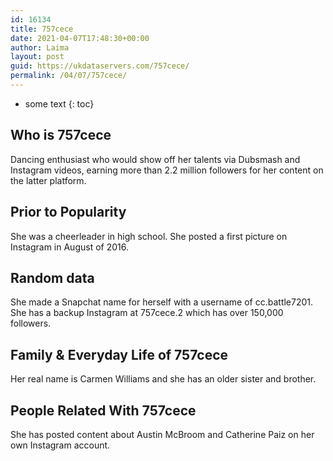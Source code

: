 ```yaml
---
id: 16134
title: 757cece
date: 2021-04-07T17:48:30+00:00
author: Laima
layout: post
guid: https://ukdataservers.com/757cece/
permalink: /04/07/757cece/
---
```


* some text
{: toc}


## Who is 757cece
                  
                  
                  
Dancing enthusiast who would show off her talents via Dubsmash and Instagram videos, earning more than 2.2 million followers for her content on the latter platform.
                  
              
            
              
            
                
                
                
## Prior to Popularity
                  
                  
                  
She was a cheerleader in high school. She posted a first picture on Instagram in August of 2016.
                  
              
            
              
            
                
                
                
## Random data
                  
                  
                  
She made a Snapchat name for herself with a username of cc.battle7201. She has a backup Instagram at 757cece.2 which has over 150,000 followers.
                  
              
            
              
            
                
                
                
## Family & Everyday Life of 757cece
                  
                  
                  
Her real name is Carmen Williams and she has an older sister and brother. 
                  
              
            
              
            
                
                
                
## People Related With 757cece
                  
                  
                  
She has posted content about Austin McBroom and Catherine Paiz on her own Instagram account.
                  
              
            
              
            
                
              
            
              
              
            
            
              
            
          
          
          